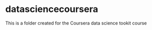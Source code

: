 datasciencecoursera
===================

This is a folder created for the Coursera data science tookit course
